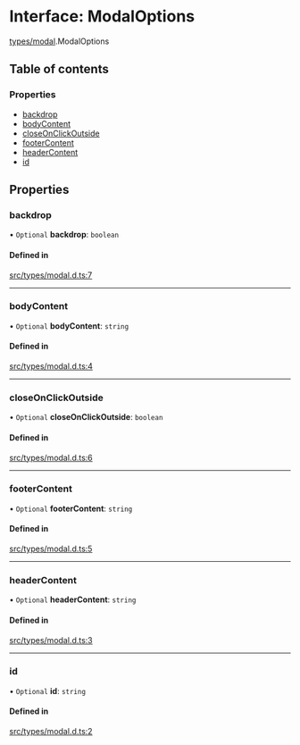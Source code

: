 # Interface: ModalOptions

[types/modal](../modules/types_modal.md).ModalOptions

## Table of contents

### Properties

- [backdrop](types_modal.ModalOptions.md#backdrop)
- [bodyContent](types_modal.ModalOptions.md#bodycontent)
- [closeOnClickOutside](types_modal.ModalOptions.md#closeonclickoutside)
- [footerContent](types_modal.ModalOptions.md#footercontent)
- [headerContent](types_modal.ModalOptions.md#headercontent)
- [id](types_modal.ModalOptions.md#id)

## Properties

### backdrop

• `Optional` **backdrop**: `boolean`

#### Defined in

[src/types/modal.d.ts:7](https://github.com/fabwcie/drawer/blob/6f6bdfc/src/types/modal.d.ts#L7)

___

### bodyContent

• `Optional` **bodyContent**: `string`

#### Defined in

[src/types/modal.d.ts:4](https://github.com/fabwcie/drawer/blob/6f6bdfc/src/types/modal.d.ts#L4)

___

### closeOnClickOutside

• `Optional` **closeOnClickOutside**: `boolean`

#### Defined in

[src/types/modal.d.ts:6](https://github.com/fabwcie/drawer/blob/6f6bdfc/src/types/modal.d.ts#L6)

___

### footerContent

• `Optional` **footerContent**: `string`

#### Defined in

[src/types/modal.d.ts:5](https://github.com/fabwcie/drawer/blob/6f6bdfc/src/types/modal.d.ts#L5)

___

### headerContent

• `Optional` **headerContent**: `string`

#### Defined in

[src/types/modal.d.ts:3](https://github.com/fabwcie/drawer/blob/6f6bdfc/src/types/modal.d.ts#L3)

___

### id

• `Optional` **id**: `string`

#### Defined in

[src/types/modal.d.ts:2](https://github.com/fabwcie/drawer/blob/6f6bdfc/src/types/modal.d.ts#L2)

